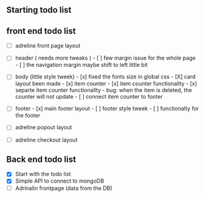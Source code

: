 ## Starting todo list

## front end todo list

- [ ] adreline front page layout

- [ ] header ( needs more tweaks )
      - [ ] few margin issue for the whole page
      - [ ] the navigation margin maybe shift to left little bit

- [ ] body (little style tweek)
      - [x] fixed the fonts size in global css
      - [X] card layout been made
      - [x] item counter
      - [x] item counter functionallty
      - [x] separte item counter functionallty - bug: when the item is deleted, the counter will not update
      - [ ] connect item counter to footer
- [ ] footer
      - [x] main footer layout
      - [ ] footer style tweek
      - [ ] functionalty for the footer

- [ ] adreline popout layout

- [ ] adreline checkout layout

## Back end todo list

- [x] Start with the todo list
- [x] Simple API to connect to mongoDB
- [ ] Adrinalin frontpage (data from the DB)
